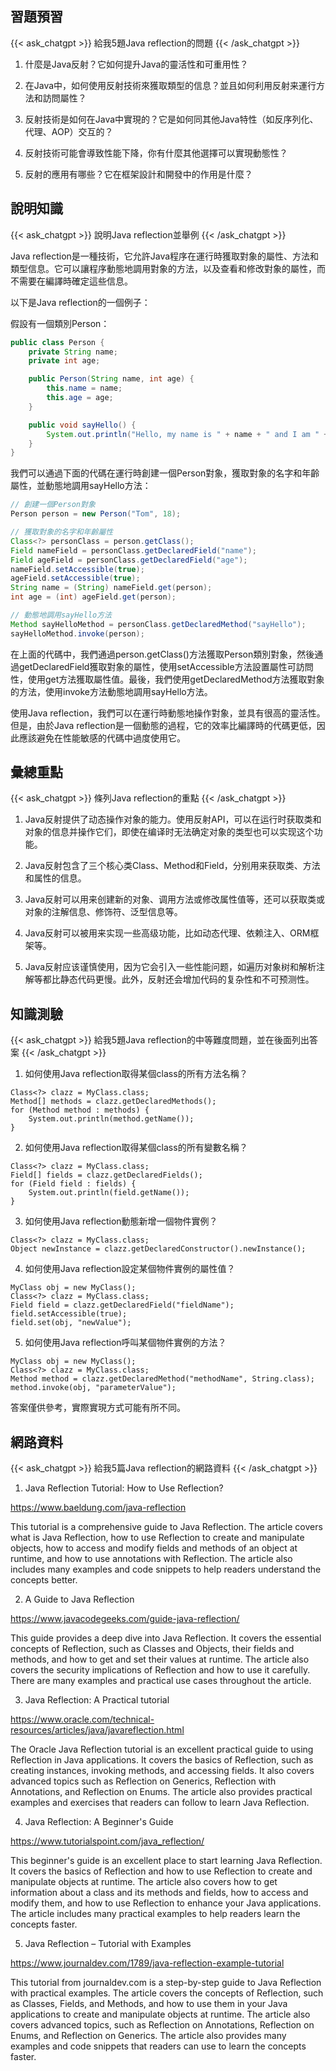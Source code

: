 ## 習題預習
{{< ask_chatgpt >}}
給我5題Java reflection的問題
{{< /ask_chatgpt >}}



1. 什麼是Java反射？它如何提升Java的靈活性和可重用性？

2. 在Java中，如何使用反射技術來獲取類型的信息？並且如何利用反射来運行方法和訪問屬性？

3. 反射技術是如何在Java中實現的？它是如何同其他Java特性（如反序列化、代理、AOP）交互的？

4. 反射技術可能會導致性能下降，你有什麼其他選擇可以實現動態性？

5. 反射的應用有哪些？它在框架設計和開發中的作用是什麼？   

## 說明知識
{{< ask_chatgpt >}}
說明Java reflection並舉例
{{< /ask_chatgpt >}}



Java reflection是一種技術，它允許Java程序在運行時獲取對象的屬性、方法和類型信息。它可以讓程序動態地調用對象的方法，以及查看和修改對象的屬性，而不需要在編譯時確定這些信息。

以下是Java reflection的一個例子：

假設有一個類別Person：

```java
public class Person {
    private String name;
    private int age;

    public Person(String name, int age) {
        this.name = name;
        this.age = age;
    }

    public void sayHello() {
        System.out.println("Hello, my name is " + name + " and I am " + age + " years old.");
    }
}
```

我們可以通過下面的代碼在運行時創建一個Person對象，獲取對象的名字和年齡屬性，並動態地調用sayHello方法：

```java
// 創建一個Person對象
Person person = new Person("Tom", 18);

// 獲取對象的名字和年齡屬性
Class<?> personClass = person.getClass();
Field nameField = personClass.getDeclaredField("name");
Field ageField = personClass.getDeclaredField("age");
nameField.setAccessible(true);
ageField.setAccessible(true);
String name = (String) nameField.get(person);
int age = (int) ageField.get(person);

// 動態地調用sayHello方法
Method sayHelloMethod = personClass.getDeclaredMethod("sayHello");
sayHelloMethod.invoke(person);
```

在上面的代碼中，我們通過person.getClass()方法獲取Person類別對象，然後通過getDeclaredField獲取對象的屬性，使用setAccessible方法設置屬性可訪問性，使用get方法獲取屬性值。最後，我們使用getDeclaredMethod方法獲取對象的方法，使用invoke方法動態地調用sayHello方法。

使用Java reflection，我們可以在運行時動態地操作對象，並具有很高的靈活性。但是，由於Java reflection是一個動態的過程，它的效率比編譯時的代碼更低，因此應該避免在性能敏感的代碼中過度使用它。   

## 彙總重點
{{< ask_chatgpt >}}
條列Java reflection的重點
{{< /ask_chatgpt >}}



1. Java反射提供了动态操作对象的能力。使用反射API，可以在运行时获取类和对象的信息并操作它们，即使在编译时无法确定对象的类型也可以实现这个功能。

2. Java反射包含了三个核心类Class、Method和Field，分别用来获取类、方法和属性的信息。

3. Java反射可以用来创建新的对象、调用方法或修改属性值等，还可以获取类或对象的注解信息、修饰符、泛型信息等。

4. Java反射可以被用来实现一些高级功能，比如动态代理、依赖注入、ORM框架等。

5. Java反射应该谨慎使用，因为它会引入一些性能问题，如遍历对象树和解析注解等都比静态代码更慢。此外，反射还会增加代码的复杂性和不可预测性。   

## 知識測驗
{{< ask_chatgpt >}}
給我5題Java reflection的中等難度問題，並在後面列出答案
{{< /ask_chatgpt >}}



1. 如何使用Java reflection取得某個class的所有方法名稱？

```
Class<?> clazz = MyClass.class;
Method[] methods = clazz.getDeclaredMethods();
for (Method method : methods) {
    System.out.println(method.getName());
}
```

2. 如何使用Java reflection取得某個class的所有變數名稱？

```
Class<?> clazz = MyClass.class;
Field[] fields = clazz.getDeclaredFields();
for (Field field : fields) {
    System.out.println(field.getName());
}
```

3. 如何使用Java reflection動態新增一個物件實例？

```
Class<?> clazz = MyClass.class;
Object newInstance = clazz.getDeclaredConstructor().newInstance();
```

4. 如何使用Java reflection設定某個物件實例的屬性值？

```
MyClass obj = new MyClass();
Class<?> clazz = MyClass.class;
Field field = clazz.getDeclaredField("fieldName");
field.setAccessible(true);
field.set(obj, "newValue");
```

5. 如何使用Java reflection呼叫某個物件實例的方法？

```
MyClass obj = new MyClass();
Class<?> clazz = MyClass.class;
Method method = clazz.getDeclaredMethod("methodName", String.class);
method.invoke(obj, "parameterValue");
```

答案僅供參考，實際實現方式可能有所不同。   

## 網路資料
{{< ask_chatgpt >}}
給我5篇Java reflection的網路資料
{{< /ask_chatgpt >}}



1. Java Reflection Tutorial: How to Use Reflection? 

https://www.baeldung.com/java-reflection 

This tutorial is a comprehensive guide to Java Reflection. The article covers what is Java Reflection, how to use Reflection to create and manipulate objects, how to access and modify fields and methods of an object at runtime, and how to use annotations with Reflection. The article also includes many examples and code snippets to help readers understand the concepts better. 

2. A Guide to Java Reflection 

https://www.javacodegeeks.com/guide-java-reflection/ 

This guide provides a deep dive into Java Reflection. It covers the essential concepts of Reflection, such as Classes and Objects, their fields and methods, and how to get and set their values at runtime. The article also covers the security implications of Reflection and how to use it carefully. There are many examples and practical use cases throughout the article. 

3. Java Reflection: A Practical tutorial 

https://www.oracle.com/technical-resources/articles/java/javareflection.html 

The Oracle Java Reflection tutorial is an excellent practical guide to using Reflection in Java applications. It covers the basics of Reflection, such as creating instances, invoking methods, and accessing fields. It also covers advanced topics such as Reflection on Generics, Reflection with Annotations, and Reflection on Enums. The article also provides practical examples and exercises that readers can follow to learn Java Reflection. 

4. Java Reflection: A Beginner's Guide 

https://www.tutorialspoint.com/java_reflection/ 

This beginner's guide is an excellent place to start learning Java Reflection. It covers the basics of Reflection and how to use Reflection to create and manipulate objects at runtime. The article also covers how to get information about a class and its methods and fields, how to access and modify them, and how to use Reflection to enhance your Java applications. The article includes many practical examples to help readers learn the concepts faster. 

5. Java Reflection – Tutorial with Examples 

https://www.journaldev.com/1789/java-reflection-example-tutorial 

This tutorial from journaldev.com is a step-by-step guide to Java Reflection with practical examples. The article covers the concepts of Reflection, such as Classes, Fields, and Methods, and how to use them in your Java applications to create and manipulate objects at runtime. The article also covers advanced topics, such as Reflection on Annotations, Reflection on Enums, and Reflection on Generics. The article also provides many examples and code snippets that readers can use to learn the concepts faster.   

